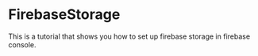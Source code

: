 # FirebaseStorage
This is a tutorial that shows you how to set up firebase storage in firebase console.

